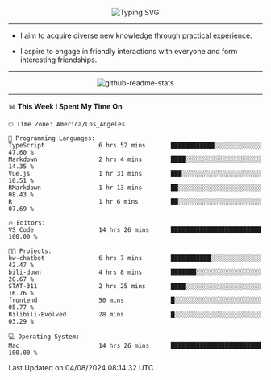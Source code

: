 <p align="center">
  <img src="https://readme-typing-svg.demolab.com?font=Fira+Code&weight=500&size=32&duration=2500&pause=1600&center=true&vCenter=true&random=false&width=1024&height=64&lines=Hi+there+%F0%9F%91%8B;I'm+delighted+you+could+make+it+here+%F0%9F%8E%89;I'm+Harry%2C+a+college+student+still+finding+my+way" alt="Typing SVG" />
</p>


---


- I aim to acquire diverse new knowledge through practical experience.

- I aspire to engage in friendly interactions with everyone and form interesting friendships.


---


<p align="center">
  <img src="https://github-readme-stats.vercel.app/api?username=Harry-Jing&show_icons=true" alt="github-readme-stats"/>
</p>


---

<!--START_SECTION:waka-->
📊 **This Week I Spent My Time On** 

```text
🕑︎ Time Zone: America/Los_Angeles

💬 Programming Languages: 
TypeScript               6 hrs 52 mins       ████████████░░░░░░░░░░░░░   47.60 % 
Markdown                 2 hrs 4 mins        ████░░░░░░░░░░░░░░░░░░░░░   14.35 % 
Vue.js                   1 hr 31 mins        ███░░░░░░░░░░░░░░░░░░░░░░   10.51 % 
RMarkdown                1 hr 13 mins        ██░░░░░░░░░░░░░░░░░░░░░░░   08.43 % 
R                        1 hr 6 mins         ██░░░░░░░░░░░░░░░░░░░░░░░   07.69 % 

🔥 Editors: 
VS Code                  14 hrs 26 mins      █████████████████████████   100.00 % 

🐱‍💻 Projects: 
hw-chatbot               6 hrs 7 mins        ███████████░░░░░░░░░░░░░░   42.47 % 
bili-down                4 hrs 8 mins        ███████░░░░░░░░░░░░░░░░░░   28.67 % 
STAT-311                 2 hrs 25 mins       ████░░░░░░░░░░░░░░░░░░░░░   16.76 % 
frontend                 50 mins             █░░░░░░░░░░░░░░░░░░░░░░░░   05.77 % 
Bilibili-Evolved         28 mins             █░░░░░░░░░░░░░░░░░░░░░░░░   03.29 % 

💻 Operating System: 
Mac                      14 hrs 26 mins      █████████████████████████   100.00 % 
```


 Last Updated on 04/08/2024 08:14:32 UTC
<!--END_SECTION:waka-->
